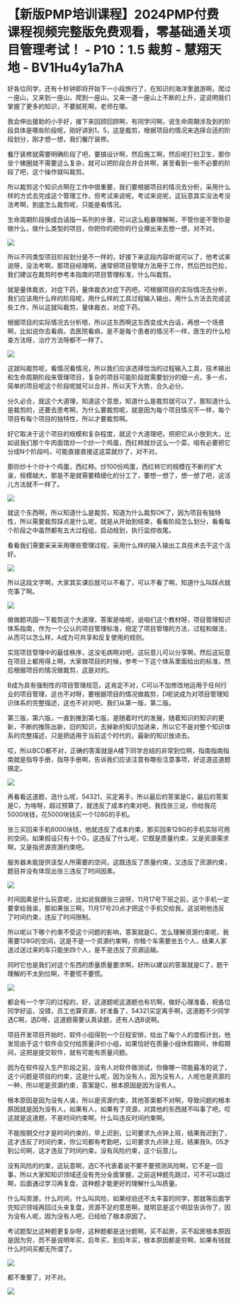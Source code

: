 # 【新版PMP培训课程】2024PMP付费课程视频完整版免费观看，零基础通关项目管理考试！ - P10：1.5 裁剪 - 慧翔天地 - BV1Hu4y1a7hA

好各位同学，还有十秒钟即将开始下一小段旅行了，在知识的海洋里遨游啊，爬过一座山，又来到一座山，爬到一座山，又来一道一座山上不断的上升，这说明我们掌握了更多的知识，不要腻死啊，老师在哪。

我会伸出援助的小手好，接下来回顾回顾啊，有同学问啊，说生命周期涉及到的阶段具体是哪些阶段呢，刚好讲到1。5，这是裁剪，根据项目的情况来选择合适的阶段划分，刚才想一想，我们餐厅装修。

餐厅装修就需要明确阶段了吧，要搞设计啊，然后施工啊，然后呢打扫卫生，那你垒个猪圈就不需要这么复杂，就可以把阶段合并合并啊，甚至看到一些不必要的阶段了吧，这个操作就叫裁剪。

所以裁剪这个知识点啊在工作中很重要，我们要根据项目的情况去分析，采用什么样的方式去完成这个管理工作，但考试来说呢，考试来说呢，这玩意其实没法考没法考啊，到底怎么裁剪呢，只能是看情况。

生命周期阶段换成白话指一系列的步骤，可以这么粗暴理解啊，不管你是不管你是做什么，做什么类型的项目，你把你的把你的行业爆出来去想一想，对不对。



![](img/8703710c85bad9318d4f2a9ea7537cf1_1.png)

所以不同类型项目阶段划分是不一样的，好接下来这段内容听就可以了，他考试来说呀，没法考啊，那项目经理啊，通常把项目管理方法用于工作，然后巴拉巴拉，我们建议在裁剪时参考本指南的项目管理标准，什么叫裁剪。

就是量体裁衣，对症下药，量体裁衣对症下药吧，可根据项目的实际情况去分析，我们应该用什么样的阶段呢，用什么样的工具过程输入输出，用什么方法去完成这些工作，所以这就叫裁剪，量体裁衣，对症下药。

根据项目的实际情况去分析嗯，所以这东西啊这东西变成大白话，再想一个场景啊，比如说你去看病，去医院看病，是不是每个患者的情况不一样，医生的什么检查方法呀，治疗方法呀都不一样了。



![](img/8703710c85bad9318d4f2a9ea7537cf1_3.png)

这就叫裁剪呢，看情况看情况，所以我们应该选择恰当的过程输入工具，技术输出和生命周期阶段来管理项目，复杂的项目可能阶段就需要划分的细一点，多一点，简单的项目呢这个阶段呢就可以合并，所以天下大势，合久必分。

分久必合，就这个大道理，知道这个意思，知道什么是裁剪就可以了，那知道什么是裁剪的，还要去思考啊，为什么要裁剪呢，就是因为每个项目情况不一样，每个项目有每个项目的独特性，所以才要裁剪啊。

好它取决于这个项目的规模和复杂程度，就这个大道理吧，把把它从小放到大，比如说我们那个牛肉面馆炒一个炒一个鸡蛋，西红柿就炒这么一个菜，咱有必要把它分成N个阶段吗，可能直接直接这这菜就炒了，对不对。

那你炒十个炒十个鸡蛋，西红柿，炒100份鸡蛋，西红柿它的规模在不断的扩大诶，规模越大，那是不是就需要精细化的分工了，要想一想了，想一想了吧，这活儿方法就不一样了。



![](img/8703710c85bad9318d4f2a9ea7537cf1_5.png)

就这个东西啊，所以知道什么是裁剪，知道为什么裁剪OK了，因为项目有独特性，所以需要裁剪踩点是什么呢，就是从开始到结束，看看阶段怎么划分，看看每个阶段之中虽然都有五大过程组，启动规划，执行监控收尾。

看看我们需要采采采用哪些管理过程，采用什么样的输入输出工具技术去干这个活好。

![](img/8703710c85bad9318d4f2a9ea7537cf1_7.png)

所以这段文字啊，大家其实课后就可以不看了，可以不看了啊，知道什么叫踩点就完事了啊。

![](img/8703710c85bad9318d4f2a9ea7537cf1_9.png)

做做题巩固一下裁剪这个大道理，答案是啥呢，说咱们这个教材呀，项目管理知识体系指南，作为一个公认的项目管理标准，规定了项目管理的方法，过程和做法，从而可以怎么样，A成为可共享和反复使用的规则。

实现项目管理中的最佳秩序，这没毛病啊对吧，这玩意儿可以分享啊，然后这玩意在项目上都用得上啊，大家做项目的时候，参考一下这个体系里面给出的标准，然后根据项目的情况做裁剪，这是对的。

B成为具有强制性的项目管理规范，这肯定不对，C可以不加修改地运用于任何行业的项目管理，这也不对呀，要根据项目的情况做裁剪，D呢说成为对项目管理知识体系的完整描述，这也不对对吧，我们从第一版，第二版。

第三版，第六版，一直到推到第七版，是随着时代的发展，随着知识的知识的更新，不断的推陈出新，旧的知识，去掉新的知识加进来，所以它不是对整个知识体系的完整描述，只是把适用于当前这个时代的，最新的知识放进去。

哎，所以BCD都不对，正确的答案就是A楼下同学总结的非常到位啊，指南指南指南就是指导手册，指导手册啊，告诉我们应该注意有哪些注意事项，好这道这道题搞定。



![](img/8703710c85bad9318d4f2a9ea7537cf1_11.png)

再看看这道题，选什么呢，54321，买定离手，所以最后的答案是C，最后的答案是C，为啥呀，超过预算了，就违反了成本约束对吧，我找张三说，你给我花5000块钱，花5000块钱买一个128G的手机。

张三买回来手机6000块钱，他就违反了成本约束，那买回来128G的手机实际可用的空间，如果假设只有十个G，这违反了什么呢，它既是质量约束，又是资源需求啊，又是指资源资源约束吧。

服务器未能提供该型人所需要的空间，这既违反了质量约束，又违反了资源约束，题目并没有体现出张三违反了时间因素。



![](img/8703710c85bad9318d4f2a9ea7537cf1_13.png)

时间因素是什么玩意呢，比如说我跟张三说呀，11月17号下班之前，这个手机一定要拿给我诶，那如果张三啊，11月17号20点才把这个手机交给我，这说明他违反了时间约束，违反了时间限制。

所以呢以下哪个约束不受这个问题的影响，答案就是C，怎么理解资源约束呢，我需要128G的空间，这是不是一个资源约束啊，你租个车需要坐五个人，结果人家送过送过来的车只能坐四个人，是不是违反了资源运输。

同时它也是我们对这个东西的质量质量要求啊，好所以建议的答案就是C了，题干理解的不太到位啊，不要慌不要慌。



![](img/8703710c85bad9318d4f2a9ea7537cf1_15.png)

都会有一个学习的过程的，好，这道题呢这道题也有坑啊，做好心理准备，祝各位同学好运，没错，员工也算资源，好准备了，54321买定离手啊，这道题不少同学选C啊，选D呀，这道题需要认真读题，还有人选B说啊。

项目开发项目开始时，软件小组得到一个日程安排，给出了每个人的度假计划，他发现由于这个软件会交付给质量评价小组，如果恰好在质量小组休假期间，休假期间，这把是提交软件，就有可能有质量问题。

因为在软件投入生产阶段之前，没有人对软件做测试，你像哪一项能最准的说了，这个问题是项目的约束，这是什么呢，因为没有人，因为没有人，人呢也是资源的一种，所以呢是资源约束，答案是C，根本原因是因为没有人。

根本原因是因为没有人诶，所以是资源约束，其他答案都不对啊，导致问题的根本原因就是因为没有人，如果有人，如果有了资源，对其他的东西就不叫事了吧，哎这就是这道题，不是时间约束啊，什么叫违反时间约束啊。

不能按期交付才是时间约束的，早上迟到，公司要求九点钟上班，结果我迟到了，这才违反了时间约束，你公司都有考勤吧，公司要求九点钟上班，结果我9。05才到公司啊，这才违反了时间约束，没有风险约束，这个玩意儿。

没有风险的约束，这玩意啊，选C不代表着说不要不要预测风险啊，它不是一回事，所以大家知知识领域还没有充分全面掌握，之前这种题先跳过，可不可以跳过啊，后面通过学习再复盘，这种题才能更好的理解什么叫质量。

什么叫资源，什么时间，什么叫风险，如果经验还不太丰富的同学，那就等后面学完知识领域再回过头来复盘，资源不足的意思啊，就明显是这个明显告诉你了，因为没有人呢，因为没有人吧，已经给了根本原因了。

考试题型比这种题更复杂呀，这种题都是送分题啊，买不起房，买不起房根本原因是因为穷，而不是说明年买，后年买，到后年买，根本原因都是穷啊，如果有钱就什么时间买都无所谓了。



![](img/8703710c85bad9318d4f2a9ea7537cf1_17.png)

都不重要了，对不对。

![](img/8703710c85bad9318d4f2a9ea7537cf1_19.png)